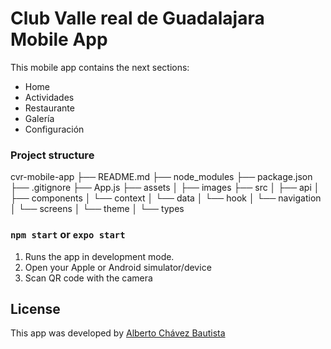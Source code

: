 # Club Valle real de Guadalajara Mobile App

This mobile app contains the next sections:

- Home
- Actividades
- Restaurante
- Galería
- Configuración

### Project structure

cvr-mobile-app
├── README.md
├── node_modules
├── package.json
├── .gitignore
├── App.js
├── assets
│   ├── images
├── src
│   ├── api
│   ├── components
│   └── context
│   └── data
│   └── hook
│   └── navigation
│   └── screens
│   └── theme
│   └── types

### `npm start` or `expo start`

1. Runs the app in development mode.
2. Open your Apple or Android simulator/device
3. Scan QR code with the camera

## License

This app was developed by [Alberto Chávez Bautista](https://www.linkedin.com/in/albertobautistac/)

